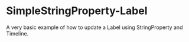 # SimpleStringProperty-Label
A very basic example of how to update a Label using StringProperty and Timeline.
